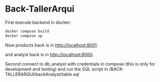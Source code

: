 # Back-TallerArqui

First execute backend in docker:

```bash
docker compose build
docker compose up
```

Now products back is in  [http://localhost:8001](http://localhost:8001).

and analyst back is in [http://localhost:8000](http://localhost:8000).

Second connect to db_analyst with credentials in compose (this is only for development and testing) and run the SQL script in /BACK-TALLERARQUI/backAnalyst/table.sql